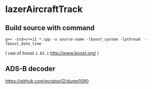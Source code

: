 # lazerAircraftTrack



## Build source with command
`g++ -std=c++11 *.cpp -o source-name -lboost_system -lpthread  -lboost_date_time`

( use of boost `1.65.1` http://www.boost.org/ )

## ADS-B decoder

https://github.com/ecratos12/dump1090
